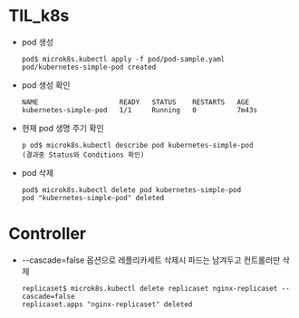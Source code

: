 # TIL_k8s

* pod 생성 
  ```
  pod$ microk8s.kubectl apply -f pod/pod-sample.yaml 
  pod/kubernetes-simple-pod created
  ```

* pod 생성 확인 
  
  ```pod$ microk8s.kubectl get replicaset,pods
  NAME                    READY   STATUS    RESTARTS   AGE
  kubernetes-simple-pod   1/1     Running   0          7m43s
  ```


* 현재 pod 생명 주기 확인 
  ```
  p od$ microk8s.kubectl describe pod kubernetes-simple-pod
  (결과중 Status와 Conditions 확인)
  ```
  
* pod 삭제 
  ```
  pod$ microk8s.kubectl delete pod kubernetes-simple-pod
  pod "kubernetes-simple-pod" deleted
  ```
  
# Controller

* --cascade=false 옵션으로 레플리카세트 삭제시 파드는 남겨두고 컨트롤러만 삭제
  ```
  replicaset$ microk8s.kubectl delete replicaset nginx-replicaset --cascade=false
  replicaset.apps "nginx-replicaset" deleted
```

